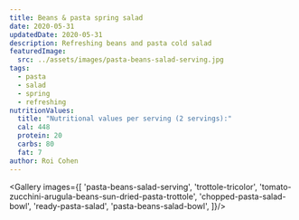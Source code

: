 ```yaml
---
title: Beans & pasta spring salad
date: 2020-05-31
updatedDate: 2020-05-31
description: Refreshing beans and pasta cold salad
featuredImage:
  src: ../assets/images/pasta-beans-salad-serving.jpg
tags:
  - pasta
  - salad
  - spring
  - refreshing
nutritionValues:
  title: "Nutritional values per serving (2 servings):"
  cal: 448
  protein: 20
  carbs: 80
  fat: 7
author: Roi Cohen
---
```


<Gallery images={[
'pasta-beans-salad-serving',
'trottole-tricolor',
'tomato-zucchini-arugula-beans-sun-dried-pasta-trottole',
'chopped-pasta-salad-bowl',
'ready-pasta-salad',
'pasta-beans-salad-bowl',
]}/>

<PrintView fileName="beans-n-pasta-spring-salad"/>
